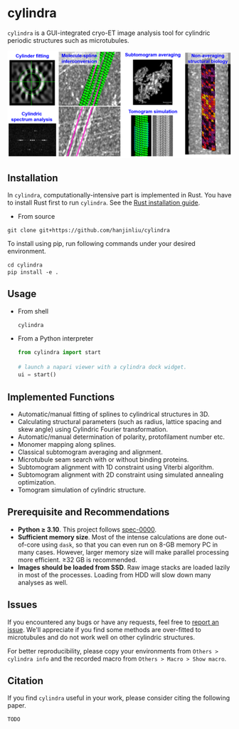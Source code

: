 # cylindra

`cylindra` is a GUI-integrated cryo-ET image analysis tool for cylindric periodic structures such as microtubules.

![](resources/fig.png)

## Installation

In `cylindra`, computationally-intensive part is implemented in Rust. You have to install Rust first to run `cylindra`. See the [Rust installation guide](https://www.rust-lang.org/tools/install).

- From source

```shell
git clone git+https://github.com/hanjinliu/cylindra
```

To install using pip, run following commands under your desired environment.

```shell
cd cylindra
pip install -e .
```

## Usage

- From shell

  ```shell
  cylindra
  ```

- From a Python interpreter

  ```python
  from cylindra import start

  # launch a napari viewer with a cylindra dock widget.
  ui = start()
  ```

## Implemented Functions

- Automatic/manual fitting of splines to cylindrical structures in 3D.
- Calculating structural parameters (such as radius, lattice spacing and skew angle) using Cylindric Fourier transformation.
- Automatic/manual determination of polarity, protofilament number etc.
- Monomer mapping along splines.
- Classical subtomogram averaging and alignment.
- Microtubule seam search with or without binding proteins.
- Subtomogram alignment with 1D constraint using Viterbi algorithm.
- Subtomogram alignment with 2D constraint using simulated annealing optimization.
- Tomogram simulation of cylindric structure.

## Prerequisite and Recommendations

- **Python &ge; 3.10**. This project follows [spec-0000](https://scientific-python.org/specs/spec-0000/).
- **Sufficient memory size**. Most of the intense calculations are done out-of-core using `dask`, so that you can even run on 8-GB memory PC in many cases. However, larger memory size will make parallel processing more efficient. &ge;32 GB is recommended.
- **Images should be loaded from SSD**. Raw image stacks are loaded lazily in most of the processes. Loading from HDD will slow down many analyses as well.

## Issues

If you encountered any bugs or have any requests, feel free to [report an issue](https://github.com/hanjinliu/cylindra/issues). We'll appreciate if you find some methods are over-fitted to microtubules and do not work well on other cylindric structures.

For better reproducibility, please copy your environments from `Others > cylindra info` and the recorded macro from
`Others > Macro > Show macro`.

## Citation

If you find `cylindra` useful in your work, please consider citing the following paper.

```
TODO
```
